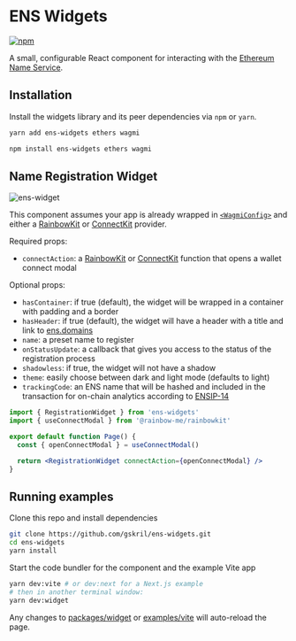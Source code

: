 # ENS Widgets

[![npm](https://img.shields.io/npm/v/ens-widgets)](https://www.npmjs.com/package/ens-widgets)

A small, configurable React component for interacting with the [Ethereum Name Service](http://ens.domains/).

## Installation

Install the widgets library and its peer dependencies via `npm` or `yarn`.

```bash
yarn add ens-widgets ethers wagmi
```

```bash
npm install ens-widgets ethers wagmi
```

## Name Registration Widget

![ens-widget](https://user-images.githubusercontent.com/35093316/212418070-f595cb64-260b-4069-b191-5e2553b8cd6a.jpg)

This component assumes your app is already wrapped in [`<WagmiConfig>`](https://wagmi.sh/docs/WagmiConfig) and either a [RainbowKit](https://www.rainbowkit.com/docs/installation#wrap-providers) or [ConnectKit](https://docs.family.co/connectkit/api-reference#connectkitprovider) provider.

Required props:

- `connectAction`: a [RainbowKit](https://www.rainbowkit.com/docs/modal-hooks) or [ConnectKit](https://docs.family.co/connectkit/api-reference#usemodal-hook) function that opens a wallet connect modal

Optional props:

- `hasContainer`: if true (default), the widget will be wrapped in a container with padding and a border
- `hasHeader`: if true (default), the widget will have a header with a title and link to [ens.domains](https://ens.domains/)
- `name`: a preset name to register
- `onStatusUpdate`: a callback that gives you access to the status of the registration process
- `shadowless`: if true, the widget will not have a shadow
- `theme`: easily choose between dark and light mode (defaults to light)
- `trackingCode`: an ENS name that will be hashed and included in the transaction for on-chain analytics according to [ENSIP-14](https://docs.ens.domains/ens-improvement-proposals/ensip-14-platform-source-parameter)

```jsx
import { RegistrationWidget } from 'ens-widgets'
import { useConnectModal } from '@rainbow-me/rainbowkit'

export default function Page() {
  const { openConnectModal } = useConnectModal()

  return <RegistrationWidget connectAction={openConnectModal} />
}
```

## Running examples

Clone this repo and install dependencies

```bash
git clone https://github.com/gskril/ens-widgets.git
cd ens-widgets
yarn install
```

Start the code bundler for the component and the example Vite app

```bash
yarn dev:vite # or dev:next for a Next.js example
# then in another terminal window:
yarn dev:widget
```

Any changes to [packages/widget](packages/widget) or [examples/vite](examples/vite) will auto-reload the page.
